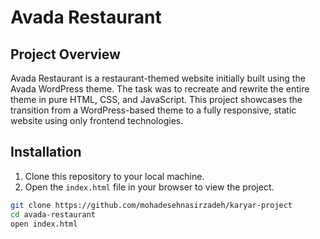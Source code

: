 # Avada Restaurant

## Project Overview

Avada Restaurant is a restaurant-themed website initially built using the Avada WordPress theme. The task was to recreate and rewrite the entire theme in pure HTML, CSS, and JavaScript. This project showcases the transition from a WordPress-based theme to a fully responsive, static website using only frontend technologies.

## Installation

1. Clone this repository to your local machine.
2. Open the `index.html` file in your browser to view the project.

```bash
git clone https://github.com/mohadesehnasirzadeh/karyar-project
cd avada-restaurant
open index.html
